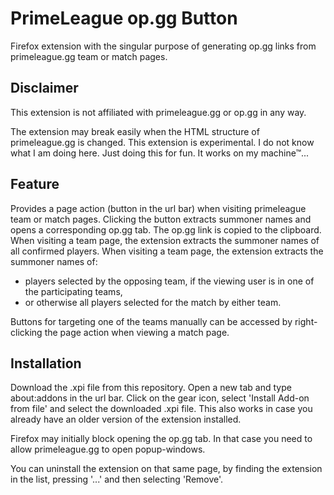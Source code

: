 # PrimeLeague op.gg Button
Firefox extension with the singular purpose of generating op.gg links from primeleague.gg team or match pages.

## Disclaimer
This extension is not affiliated with primeleague.gg or op.gg in any way.

The extension may break easily when the HTML structure of primeleague.gg is changed.
This extension is experimental. I do not know what I am doing here. Just doing this for fun. It works on my machine™...

## Feature
Provides a page action (button in the url bar) when visiting primeleague team or match pages.
Clicking the button extracts summoner names and opens a corresponding op.gg tab. The op.gg link is copied to the
clipboard.
When visiting a team page, the extension extracts the summoner names of all confirmed players.
When visiting a team page, the extension extracts the summoner names of:

- players selected by the opposing team, if the viewing user is in one of the participating teams, 
- or otherwise all players selected for the match by either team.

Buttons for targeting one of the teams manually can be accessed by right-clicking the page action when viewing a match page.

## Installation
Download the .xpi file from this repository. Open a new tab and type about:addons in the url bar.
Click on the gear icon, select 'Install Add-on from file' and select the downloaded .xpi file. 
This also works in case you already have an older version of the extension installed.

Firefox may initially block opening the op.gg tab. In that case you need to allow primeleague.gg to open popup-windows.

You can uninstall the extension on that same page, by finding the extension in the list, pressing '...' and then
selecting 'Remove'.
